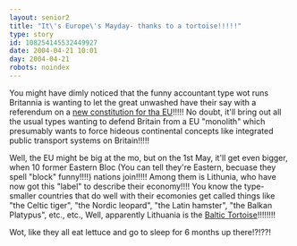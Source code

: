 ```yaml
---
layout: senior2
title: "It\'s Europe\'s Mayday- thanks to a tortoise!!!!!"
type: story
id: 108254145532449927
date: 2004-04-21 10:01
day: 2004-04-21
robots: noindex
---
```

You might have dimly noticed that the funny accountant type wot runs Britannia is wanting to let the great unwashed have their say with a referendum on a <a href="http://www.theherald.co.uk/features/14445-print.shtml" title="'A thousand lip-quivering Tory billboards'?!??!?!!">new constitution for tha EU</a>!!!!! No doubt, it'll bring out all the usual types wanting to defend Britain from a EU "monolith" which presumably wants to force hideous continental concepts like integrated public transport systems on Britain!!!!!<p>Well, the EU might be big at the mo, but on the 1st May, it'll get even bigger, when 10 former Eastern Bloc (You can tell they're Eastern, becuase they spell "block" funny!!!!) nations join!!!!! Among them is Lithunia, who have now got this "label" to describe their economy!!!! You know the type- smaller countries that do well with their ecomonies get called things like "the Celtic tiger", "the Nordic leopard", "the Latin hamster", "the Balkan Platypus", etc., etc., Well, apparently Lithuania is the <a href="http://www.guardian.co.uk/eu/story/0,7369,1195905,00.html" title="'Its neighbours have hared ahead with economic reforms'- DOH!!!!!!!!!">Baltic Tortoise</a>!!!!!!!!<p>Wot, like they all eat lettuce and go to sleep for 6 months up there!?!??!</p></p>
